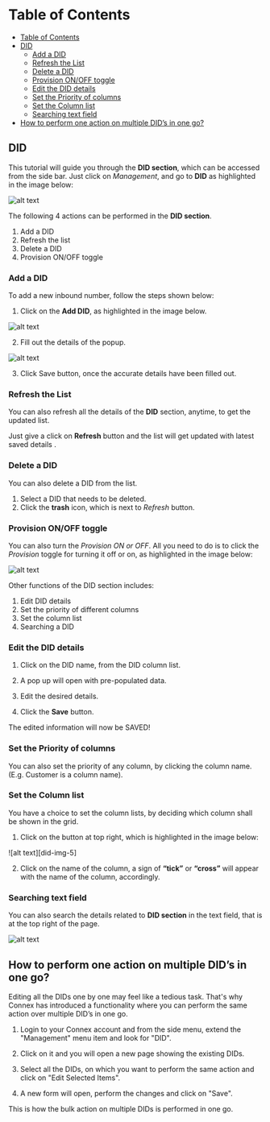 # Table of Contents

* [Table of Contents](#table-of-contents)
* [DID](#did)
  * [Add a DID](#add-a-did)
  * [Refresh the List](#refresh-the-list)
  * [Delete a DID](#delete-a-did)
  * [Provision ON/OFF toggle](#provision-on/off-toggle)
  * [Edit the DID details](#edit-the-did-details)
  * [Set the Priority of columns](#set-the-priority-of-columns)
  * [Set the Column list](#set-the-column-list)
  * [Searching text field](#searching-text-field)
* [How to perform one action on multiple DID’s in one go?](#how-to-perform-one-action-on-multiple-dids-in-one-go)


## DID

This tutorial will guide you through the **DID section**, which can be accessed from the side bar. Just click on *Management*, and go to **DID** as highlighted in the image below:

![alt text][did-img-1]

The following 4 actions can be performed in the **DID section**. 

1. Add a DID
2. Refresh the list
3. Delete a DID
4. Provision ON/OFF toggle

### Add a DID

To add a new inbound number, follow the steps shown below:

 1. Click on the **Add DID**, as highlighted in the image below.

![alt text][did-img-2]

 2. Fill out the details of the popup. 

![alt text][did-img-3]

3. Click Save button, once the accurate details have been filled out.
 

### Refresh the List

You can also refresh all the details of the **DID** section, anytime, to get the updated list.

Just give a click on **Refresh** button and the list will get updated with latest saved details .

### Delete a DID

You can also delete a DID from the list.

1. Select a DID that needs to be deleted.
2. Click the **trash** icon, which is next to *Refresh* button.

### Provision ON/OFF toggle

You can also turn the *Provision ON or OFF*. All you need to do is to click the *Provision* toggle for turning it off or on, as highlighted in the image below:

![alt text][did-img-4]

Other functions of the DID section includes:

1. Edit DID details
2. Set the priority of different columns
3. Set the column list
4. Searching a DID

### Edit the DID details

1. Click on the DID name, from the DID column list.

2. A pop up will open with pre-populated data.

3. Edit the desired details.

4. Click the **Save** button.

The edited information will now be SAVED!

### Set the Priority of columns

You can also set the priority of any column, by clicking the column name. (E.g. Customer is a column name).

### Set the Column list

You have a choice to set the column lists, by deciding which column shall be shown in the grid. 

1. Click on the button at top right, which is highlighted in the image below:

![alt text][did-img-5]

2. Click on the name of the column, a sign of **“tick”** or **“cross”** will appear with the name of the column, accordingly.

### Searching text field

You can also search the details related to **DID section** in the text field, that is at the top right of the page.

![alt text][did-img-4]

## How to perform one action on multiple DID’s in one go?

Editing all the DIDs one by one may feel like a tedious task. That's why Connex has introduced a functionality where you can perform the same action over multiple DID’s in one go.

1)	Login to your Connex account and from the side menu, extend the "Management" menu item and look for "DID". 

2)	Click on it and you will open a new page showing the existing DIDs.

3)	Select all the DIDs, on which you want to perform the same action and click on "Edit Selected Items". 

4)	A new form will open, perform the changes and click on "Save".

This is how the bulk action on multiple DIDs is performed in one go.


[did-img-1]: https://raw.githubusercontent.com/digipigeon/connexcs-user-docs/master/new-images/164.png "did-img-1"
[did-img-2]: https://raw.githubusercontent.com/digipigeon/connexcs-user-docs/master/new-images/165.png "did-img-2"
[did-img-3]: https://raw.githubusercontent.com/digipigeon/connexcs-user-docs/master/new-images/166.png "did-img-3"
[did-img-4]: https://raw.githubusercontent.com/digipigeon/connexcs-user-docs/master/new-images/167.png "did-img-4"

